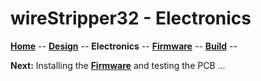 # wireStripper32 - Electronics

**[Home](readme.md)** --
**[Design](design.md)** --
**Electronics** --
**[Firmware](firmware.md)** --
**[Build](build.md)** --


**Next:** Installing the **[Firmware](firmware.md)** and testing the PCB ...
